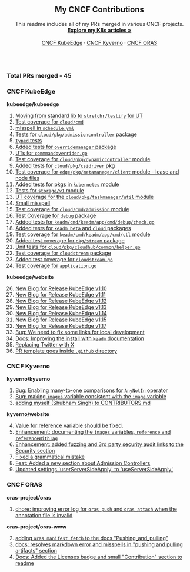 <div align="center">

  <h2 align="center">My CNCF Contributions</h2>

  <p align="center">
    This readme includes all of my PRs merged in various CNCF projects.
    <br />
    <a href="https://github.com/1Shubham7/Kubernetes-Articles/blob/main/Kubernetes-Articles.md"><strong>Explore my K8s articles »</strong></a>
    <br />
    <br />
    <a href="https://github.com/kubeedge/">CNCF KubeEdge</a>
    ·
    <a href="https://github.com/kyverno/">CNCF Kyverno</a>
    ·
    <a href="https://github.com/oras-project/">CNCF ORAS</a>
  </p>
</div>

<br>
<br>

### Total PRs merged - 45

### CNCF KubeEdge

**kubeedge/kubeedge**

1. [Moving from standard lib to `stretchr/testify` for UT](https://github.com/kubeedge/kubeedge/pull/5837)
2. [Test coverage for `cloud/cmd`](https://github.com/kubeedge/kubeedge/pull/5827)
3. [misspell in `schedule.yml`](https://github.com/kubeedge/kubeedge/pull/5814)
4. [Tests for `cloud/pkg/admissioncontroller` package](https://github.com/kubeedge/kubeedge/pull/5813)
5. [`Typed` tests](https://github.com/kubeedge/kubeedge/pull/5812)
6. [Added tests for `overridemanager` package](https://github.com/kubeedge/kubeedge/pull/5810)
7. [UTs for `commmandoverrider.go`](https://github.com/kubeedge/kubeedge/pull/5809)
8. [Test coverage for `cloud/pkg/dynamiccontroller` module](https://github.com/kubeedge/kubeedge/pull/5803)
9. [Added tests for `cloud/pkg/csidriver` pkg](https://github.com/kubeedge/kubeedge/pull/5795)
10. [Test coverage for `edge/pkg/metamanager/client` module - lease and node files](https://github.com/kubeedge/kubeedge/pull/5780)
11. [Added tests for pkgs in `kubernetes` module](https://github.com/kubeedge/kubeedge/pull/5778)
12. [Tests for `storage/v1` module](https://github.com/kubeedge/kubeedge/pull/5763)
13. [UT coverage for the `cloud/pkg/taskmanager/util` module](https://github.com/kubeedge/kubeedge/pull/5751)
14. [Small misspell](https://github.com/kubeedge/kubeedge/pull/5742)
15. [Test coverage for `cloud/cmd/admission` module](https://github.com/kubeedge/kubeedge/pull/5723)
16. [Test Coverage for `debug` package](https://github.com/kubeedge/kubeedge/pull/5708)
17. [Added tests for `keadm/cmd/keadm/app/cmd/debug/check.go`](https://github.com/kubeedge/kubeedge/pull/5700)
18. [Added tests for `keadm beta` and `cloud` packages](https://github.com/kubeedge/kubeedge/pull/5695)
19. [Test coverage for `keadm/cmd/keadm/app/cmd/ctl` module](https://github.com/kubeedge/kubeedge/pull/5693)
20. [Added test coverage for `pkg/stream` package](https://github.com/kubeedge/kubeedge/pull/5690)
21. [Unit tests for `cloud/pkg/cloudhub/common/helper.go`](https://github.com/kubeedge/kubeedge/pull/5687)
22. [Test coverage for `cloudstream` package](https://github.com/kubeedge/kubeedge/pull/5684)
23. [Added test coverage for `cloudstream.go`](https://github.com/kubeedge/kubeedge/pull/5682)
24. [Test coverage for `application.go`](https://github.com/kubeedge/kubeedge/pull/5675)

**kubeedge/website**

26. [New Blog for Release KubeEdge v1.10](https://github.com/kubeedge/website/pull/535)
27. [New Blog for Release KubeEdge v1.11](https://github.com/kubeedge/website/pull/538)
28. [New Blog for Release KubeEdge v1.12](https://github.com/kubeedge/website/pull/539)
29. [New Blog for Release KubeEdge v1.13](https://github.com/kubeedge/website/pull/542)
30. [New Blog for Release KubeEdge v1.14](https://github.com/kubeedge/website/pull/541)
31. [New Blog for Release KubeEdge v1.15](https://github.com/kubeedge/website/pull/579)
32. [New Blog for Release KubeEdge v1.17](https://github.com/kubeedge/website/pull/534)
33. [Bug: We need to fix some links for local development](https://github.com/kubeedge/website/pull/567)
34. [Docs: Improving the install with `keadm` documentation](https://github.com/kubeedge/website/pull/544)
35. [Replacing Twitter with X](https://github.com/kubeedge/website/pull/543)
36. [PR template goes inside `.github` directory](https://github.com/kubeedge/website/pull/537)

### CNCF Kyverno

**kyverno/kyverno**

1. [Bug: Enabling many-to-one comparisons for `AnyNotIn` operator](https://github.com/kyverno/kyverno/pull/9462)
2. [Bug: making `images` variable consistent with the `image` variable](https://github.com/kyverno/kyverno/pull/9147)
3. [adding myself (Shubham Singh) to CONTRIBUTORS.md](https://github.com/kyverno/kyverno/pull/10149)

**kyverno/website**

4. [Value for reference variable should be fixed.](https://github.com/kyverno/website/pull/1176)
5. [Enhancement: documenting the `images` variables, `reference` and `referenceWithTag`](https://github.com/kyverno/website/pull/1162)
6. [Enhancement: added fuzzing and 3rd party security audit links to the Security section](https://github.com/kyverno/website/pull/1111)
7. [Fixed a grammatical mistake](https://github.com/kyverno/website/pull/1108)
8. [Feat: Added a new section about Admission Controllers](https://github.com/kyverno/website/pull/1086)
9. [Updated settings 'userServerSideApply' to 'useServerSideApply'](https://github.com/kyverno/website/pull/1085)

### CNCF ORAS

**oras-project/oras**

1. [chore: improving error log for `oras push` and `oras attach` when the annotation file is invalid](https://github.com/oras-project/oras/pull/1026)

**oras-project/oras-www**

2. [adding `oras manifest fetch` to the docs "Pushing_and_pulling"](https://github.com/oras-project/oras-www/pull/241)
3. [docs: resolves markdown error and misspells in "pushing and pulling artifacts" section](https://github.com/oras-project/oras-www/pull/230)
4. [Docs: Added the Licenses badge and small "Contribution" section to readme](https://github.com/oras-project/oras-www/pull/214)

